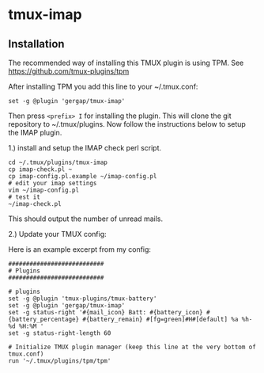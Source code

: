# tmux-imap

## Installation

The recommended way of installing this TMUX plugin is using TPM.
See https://github.com/tmux-plugins/tpm

After installing TPM you add this line to your ~/.tmux.conf:

    set -g @plugin 'gergap/tmux-imap'

Then press ```<prefix> I``` for installing the plugin.
This will clone the git repository to ~/.tmux/plugins.
Now follow the instructions below to setup the IMAP plugin.

1.) install and setup the IMAP check perl script.

    cd ~/.tmux/plugins/tmux-imap
    cp imap-check.pl ~
    cp imap-config.pl.example ~/imap-config.pl
    # edit your imap settings
    vim ~/imap-config.pl
    # test it
    ~/imap-check.pl

This should output the number of unread mails.

2.) Update your TMUX config:

Here is an example excerpt from my config:

    ###########################
    # Plugins
    ###########################

    # plugins
    set -g @plugin 'tmux-plugins/tmux-battery'
    set -g @plugin 'gergap/tmux-imap'
    set -g status-right '#{mail_icon} Batt: #{battery_icon} #{battery_percentage} #{battery_remain} #[fg=green]#H#[default] %a %h-%d %H:%M '
    set -g status-right-length 60

    # Initialize TMUX plugin manager (keep this line at the very bottom of tmux.conf)
    run '~/.tmux/plugins/tpm/tpm'

